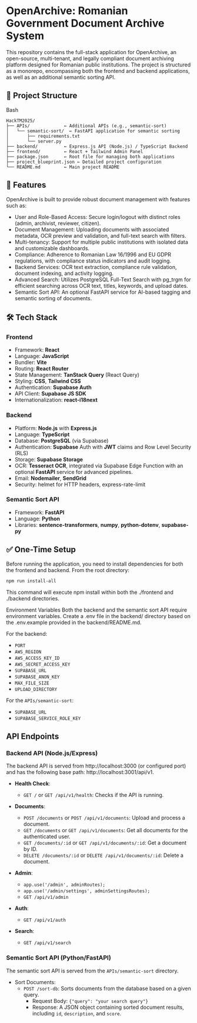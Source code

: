 # OpenArchive: Romanian Government Document Archive System
This repository contains the full-stack application for OpenArchive, an open-source, multi-tenant, and legally compliant document archiving platform designed for Romanian public institutions. The project is structured as a monorepo, encompassing both the frontend and backend applications, as well as an additional semantic sorting API.

## 📁 Project Structure
Bash

```
HackTM2025/
├── APIs/             ← Additional APIs (e.g., semantic-sort)
│   └── semantic-sort/  ← FastAPI application for semantic sorting
│       ├── requirements.txt
│       └── server.py
├── backend/          ← Express.js API (Node.js) / TypeScript Backend
├── frontend/         ← React + Tailwind Admin Panel
├── package.json      ← Root file for managing both applications
├── project_blueprint.json ← Detailed project configuration
└── README.md         ← Main project README
```

## 🚀 Features
OpenArchive is built to provide robust document management with features such as:
- User and Role-Based Access: Secure login/logout with distinct roles (admin, archivist, reviewer, citizen).
- Document Management: Uploading documents with associated metadata, OCR preview and validation, and full-text search with filters.
- Multi-tenancy: Support for multiple public institutions with isolated data and customizable dashboards.
- Compliance: Adherence to Romanian Law 16/1996 and EU GDPR regulations, with compliance status indicators and audit logging.
- Backend Services: OCR text extraction, compliance rule validation, document indexing, and activity logging.
- Advanced Search: Utilizes PostgreSQL Full-Text Search with pg_trgm for efficient searching across OCR text, titles, keywords, and upload dates.
- Semantic Sort API: An optional FastAPI service for AI-based tagging and semantic sorting of documents.

## 🛠 Tech Stack
### Frontend
- Framework: **React**
- Language: **JavaScript**
- Bundler: **Vite**
- Routing: **React Router**
- State Management: **TanStack Query** (React Query)
- Styling: **CSS**, **Tailwind CSS**
- Authentication: **Supabase Auth**
- API Client: **Supabase JS SDK**
- Internationalization: **react-i18next**

### Backend
- Platform: **Node.js** with **Express.js**
- Language: **TypeScript**
- Database: **PostgreSQL** (via Supabase)
- Authentication: **Supabase** Auth with **JWT** claims and Row Level Security (RLS)
- Storage: **Supabase Storage**
- OCR: **Tesseract OCR**, integrated via Supabase Edge Function with an optional **FastAPI** service for advanced pipelines.
- Email: **Nodemailer**, **SendGrid**
- Security: helmet for HTTP headers, express-rate-limit

### Semantic Sort API
- Framework: **FastAPI**
- Language: **Python**
- Libraries: **sentence-transformers**, **numpy**, **python-dotenv**, **supabase-py**

## ✅ One-Time Setup
Before running the application, you need to install dependencies for both the frontend and backend. From the root directory:

```bash
npm run install-all
```
This command will execute npm install within both the ./frontend and ./backend directories.

Environment Variables
Both the backend and the semantic sort API require environment variables. Create a .env file in the backend/ directory based on the .env.example provided in the backend/README.md.

For the backend:
- ```PORT```
- ```AWS_REGION```
- ```AWS_ACCESS_KEY_ID```
- ```AWS_SECRET_ACCESS_KEY```
- ```SUPABASE_URL```
- ```SUPABASE_ANON_KEY```
- ```MAX_FILE_SIZE```
- ```UPLOAD_DIRECTORY```      
  
For the ```APIs/semantic-sort```:
- ```SUPABASE_URL```
- ```SUPABASE_SERVICE_ROLE_KEY```

## API Endpoints
### Backend API (Node.js/Express)
The backend API is served from http://localhost:3000 (or configured port) and has the following base path: http://localhost:3001/api/v1.

- **Health Check**:
    - ```GET /``` or ```GET /api/v1/health```: Checks if the API is running.
  
- **Documents**:
    - ```POST /documents``` or ```POST /api/v1/documents```: Upload and process a document.
    - ```GET /documents``` or ```GET /api/v1/documents```: Get all documents for the authenticated user.
    - ```GET /documents/:id``` or ```GET /api/v1/documents/:id```: Get a document by ID.
    - ```DELETE /documents/:id``` or ```DELETE /api/v1/documents/:id```: Delete a document.
  
- **Admin**:
    - ```app.use('/admin', adminRoutes);```
    - ```app.use('/admin/settings', adminSettingsRoutes);```
    - ```GET /api/v1/admin```
  
- **Auth**:
    - ```GET /api/v1/auth```
  
- **Search**:
    - ```GET /api/v1/search```

### Semantic Sort API (Python/FastAPI)
The semantic sort API is served from the ```APIs/semantic-sort``` directory.
- Sort Documents:
    - ```POST /sort-db```: Sorts documents from the database based on a given query.
        - Request Body: ```{"query": "your search query"}```
        - Response: A JSON object containing sorted document results, including ```id```, ```description```, and ```score```.

